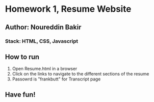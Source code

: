 # Homework 1, Resume Website
## Author: Noureddin Bakir
### Stack: HTML, CSS, Javascript

## How to run
1. Open Resume.html in a browser
2. Click on the links to navigate to the different sections of the resume
3. Passowrd is "frankbutt" for Transcript page

## Have fun!